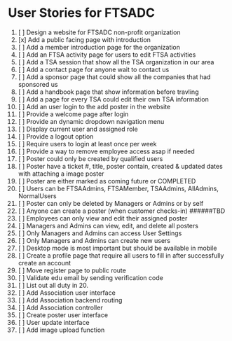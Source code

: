 # User Stories for FTSADC

1. [ ] Design a website for FTSADC non-profit organization 
2. [x] Add a public facing page with introduction  
3. [ ] Add a member introduction page for the organization
4. [ ] Add an FTSA activity page for users to edit FTSA activities
5. [ ] Add a TSA session that show all the TSA organization in our area
6. [ ] Add a contact page for anyone wait to contact us
7. [ ] Add a sponsor page that could show all the companies that had sponsored us
8. [ ] Add a handbook page that show information before travling
9. [ ] Add a page for every TSA could edit their own TSA information
10. [ ] Add an user login to the add poster in the website
11. [ ] Provide a welcome page after login 
12. [ ] Provide an dynamic dropdown navigation menu
13. [ ] Display current user and assigned role 
14. [ ] Provide a logout option 
15. [ ] Require users to login at least once per week
16. [ ] Provide a way to remove employee access asap if needed 
17. [ ] Poster could only be created by qualified users 
18. [ ] Poster have a ticket #, title, poster contain, created & updated dates with attaching a image poster
19. [ ] Poster are either marked as coming future or COMPLETED 
20. [ ] Users can be FTSAAdmins, FTSAMember, TSAAdmins, AllAdmins, NormalUsers 
21. [ ] Poster can only be deleted by Managers or Admins or by self
22. [ ] Anyone can create a poster (when customer checks-in) ######TBD
23. [ ] Employees can only view and edit their assigned poster  
24. [ ] Managers and Admins can view, edit, and delete all posters 
25. [ ] Only Managers and Admins can access User Settings 
26. [ ] Only Managers and Admins can create new users 
27. [ ] Desktop mode is most important but should be available in mobile 
28. [ ] Create a profile page that require all users to fill in after successfully create an account
29. [ ] Move register page to public route
30. [ ] Validate edu email by sending verification code
31. [ ] List out all duty in 20. 
32. [ ] Add Association user interface 
33. [ ] Add Association backend routing
34. [ ] Add Association controller 
35. [ ] Create poster user interface
36. [ ] User update interface 
37. [ ] Add image upload function
